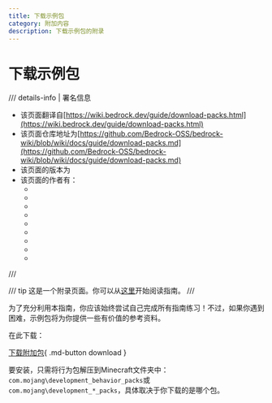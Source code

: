 ```yaml
---
title: 下载示例包
category: 附加内容
description: 下载示例包的附录
---
```


# 下载示例包

/// details-info | 署名信息
- 该页面翻译自[https://wiki.bedrock.dev/guide/download-packs.html](https://wiki.bedrock.dev/guide/download-packs.html)
- 该页面仓库地址为[https://github.com/Bedrock-OSS/bedrock-wiki/blob/wiki/docs/guide/download-packs.md](https://github.com/Bedrock-OSS/bedrock-wiki/blob/wiki/docs/guide/download-packs.md)
- 该页面的版本为<!-- md:samp Bedrock-OSS/bedrock-wiki@416639be6f771e63146c53557ecab9ca40a9852c -->
- 该页面的作者有：
    - <!-- md:samp @SirLich -->
    - <!-- md:samp @Joelant05 -->
    - <!-- md:samp @Dreamedc2015 -->
    - <!-- md:samp @sermah -->
    - <!-- md:samp @SmokeyStack -->
    - <!-- md:samp @MedicalJewel105 -->
    - <!-- md:samp @Luthorius -->
    - <!-- md:samp @TheDoctor15 -->
    - <!-- md:samp @TheItsNameless -->
///

/// tip
这是一个附录页面。你可以从[这里](../guide/index.md)开始阅读指南。
///

为了充分利用本指南，你应该始终尝试自己完成所有指南练习！不过，如果你遇到困难，示例包将为你提供一些有价值的参考资料。

在此下载：

[下载附加包](https://github.com/Bedrock-OSS/wiki-addon/releases/download/download/legacy_guide.mcaddon){ .md-button download }

要安装，只需将行为包解压到Minecraft文件夹中：`com.mojang\development_behavior_packs`或`com.mojang\development_*_packs`，具体取决于你下载的是哪个包。